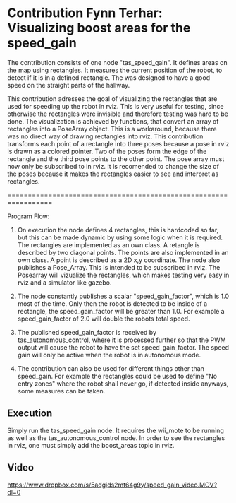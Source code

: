 # Contribution Fynn Terhar: Visualizing boost areas for the speed_gain

The contribution consists of one node "tas_speed_gain". It defines areas on the map using rectangles. It measures the current position of the robot, to detect if it is in a defined rectangle. The was designed to have a good speed on the straight parts of the hallway.

This contribution adresses the goal of visualizing the rectangles that are used for speeding up the robot in rviz. This is very useful for testing, since otherwise the rectangles were invisible and therefore testing was hard to be done. The visualization is achieved by functions, that convert an array of rectangles into a PoseArray object. This is a workaround, because there was no direct way of drawing rectangles into rviz. This contribution transforms each point of a rectangle into three poses because a pose in rviz is drawn as a colored pointer. Two of the poses form the edge of the rectangle and the third pose points to the other point. The pose array must now only be subscribed to in rviz. It is recomended to change the size of the poses because it makes the rectangles easier to see and interpret as rectangles.

=================================================================

Program Flow:

1. On execution the node defines 4 rectangles, this is hardcoded so far, but this can be made dynamic by using some logic when it is required. The rectangles are implemented as an own class. A retangle is described by two diagonal points. The points are also implemented in an own class. A point is described as a 2D x,y coordinate. The node also publishes a Pose_Array. This is intended to be subscribed in rviz. The Posearray will vizualize the rectangles, which makes testing very easy in rviz and a simulator like gazebo.

2. The node constantly publishes a scalar "speed_gain_factor", which is 1.0 most of the time. Only then the robot is detected to be inside of a rectangle, the speed_gain_factor will be greater than 1.0. For example a speed_gain_factor of 2.0 will double the robots total speed.

3. The published speed_gain_factor is received by tas_autonomous_control, where it is processed further so that the PWM output will cause the robot to have the set speed_gain_factor. The speed gain will only be active when the robot is in autonomous mode. 

4. The contribution can also be used for different things other than speed_gain. For example the rectangles could be used to define "No entry zones" where the robot shall never go, if detected inside anyways, some measures can be taken.

## Execution

Simply run the tas_speed_gain node. It requires the wii_mote to be running as well as the tas_autonomous_control node. In order to see the rectangles in rviz, one must simply add the boost_areas topic in rviz. 


## Video

https://www.dropbox.com/s/5adgjds2mt64g9y/speed_gain_video.MOV?dl=0

